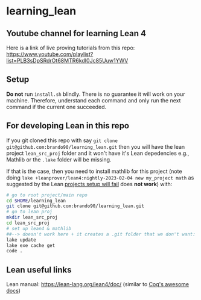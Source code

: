 # learning_lean

## Youtube channel for learning Lean 4

Here is a link of live proving tutorials from this repo: https://www.youtube.com/playlist?list=PLB3sDpSRdrOt68MTR6kdI0Jc85Uuw1YWV

## Setup

**Do not** run `install.sh` blindly. 
There is no guarantee it will work on your machine. 
Therefore, understand each command and only run the next command if the current one succeeded. 

## For developing Lean in this repo

If you git cloned this repo with say `git clone git@github.com:brando90/learning_lean.git` then you will have the lean project `lean_src_proj` folder and it won't have it's Lean depedencies e.g., Mathlib or the `.lake` folder will be missing. 

If that is the case, then you need to install mathlib for this project (note doing `lake +leanprover/lean4:nightly-2023-02-04 new my_project math` as suggested by the Lean [projects setup will fail](https://leanprover-community.github.io/install/project.html#creating-a-lean-project) does **not work**) with:
```bash
# go to root project/main repo
cd $HOME/learning_lean
git clone git@github.com:brando90/learning_lean.git
# go to lean proj
mkdir lean_src_proj
cd lean_src_proj
# set up lean4 & mathlib
##--> doesn't work here + it creates a .git folder that we don't want: lake +leanprover/lean4:nightly-2023-02-04 new my_project math (from Lean community)
lake update
lake exe cache get
code .
```

## Lean useful links

Lean manual: https://lean-lang.org/lean4/doc/ (similar to [Coq's awesome docs](https://coq.inria.fr/doc/V8.19.0/refman/language/core/inductive.html?highlight=inductive#coq:cmd.Inductive))
